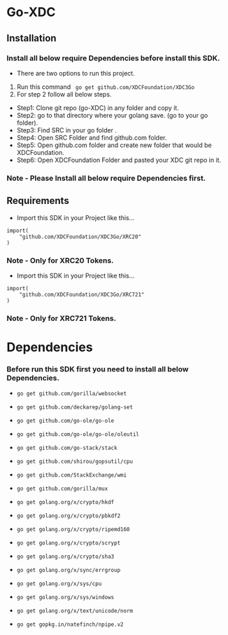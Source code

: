 # Go-XDC
## Installation
### Install all below require Dependencies before install this SDK.

* There are two options to run this project.
1.  Run this command ``` go get github.com/XDCFoundation/XDC3Go```
2. For step 2 follow all below steps. 
* Step1: Clone git repo (go-XDC) in any folder and copy it.
* Step2: go to that directory where your golang save. (go to your go folder).
* Step3: Find SRC in your go folder .
* Step4: Open SRC Folder and find github.com folder.
* Step5: Open github.com folder and create new folder that would be XDCFoundation.
* Step6: Open XDCFoundation Folder and pasted your XDC git repo in it.
### Note - Please Install all below require Dependencies first.

## Requirements
* Import this SDK in your Project like this...
```
import(
	"github.com/XDCFoundation/XDC3Go/XRC20"
)
```
### Note - Only for XRC20 Tokens.
* Import this SDK in your Project like this...
```
import(
	"github.com/XDCFoundation/XDC3Go/XRC721"
)
```
### Note - Only for XRC721 Tokens.

# Dependencies 
### Before run this SDK first you need to install all below Dependencies.

* ``` go get github.com/gorilla/websocket ```
* ``` go get github.com/deckarep/golang-set ```

* ``` go get github.com/go-ole/go-ole ```
* ``` go get github.com/go-ole/go-ole/oleutil ```
* ``` go get github.com/go-stack/stack ```
* ``` go get github.com/shirou/gopsutil/cpu ```
* ``` go get github.com/StackExchange/wmi ```
* ``` go get github.com/gorilla/mux ```

* ``` go get golang.org/x/crypto/hkdf ```
* ``` go get golang.org/x/crypto/pbkdf2 ```
* ``` go get golang.org/x/crypto/ripemd160 ```
* ``` go get golang.org/x/crypto/scrypt ```
* ``` go get golang.org/x/crypto/sha3 ```
* ``` go get golang.org/x/sync/errgroup ```
* ``` go get golang.org/x/sys/cpu ```
* ``` go get golang.org/x/sys/windows ```
* ``` go get golang.org/x/text/unicode/norm ```
* ``` go get gopkg.in/natefinch/npipe.v2 ```
